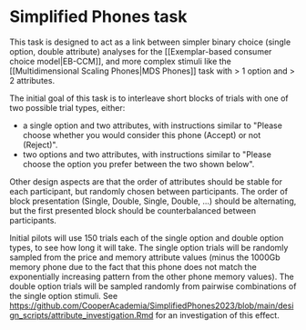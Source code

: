 # Simplified Phones task

This task is designed to act as a link between simpler binary choice (single option, double attribute) analyses for the [[Exemplar-based consumer choice model|EB-CCM]], and more complex stimuli like the [[Multidimensional Scaling Phones|MDS Phones]] task with > 1 option and > 2 attributes.

The initial goal of this task is to interleave short blocks of trials with one of two possible trial types, either:
- a single option and two attributes, with instructions similar to "Please choose whether you would consider this phone (Accept) or not (Reject)".
- two options and two attributes, with instructions similar to "Please choose the option you prefer between the two shown below".

Other design aspects are that the order of attributes should be stable for each participant, but randomly chosen between participants. The order of block presentation (Single, Double, Single, Double, ...) should be alternating, but the first presented block should be counterbalanced between participants.

Initial pilots will use 150 trials each of the single option and double option types, to see how long it will take. The single option trials will be randomly sampled from the price and memory attribute values (minus the 1000Gb memory phone due to the fact that this phone does not match the exponentially increasing pattern from the other phone memory values). The double option trials will be sampled randomly from pairwise combinations of the single option stimuli. See https://github.com/CooperAcademia/SimplifiedPhones2023/blob/main/design_scripts/attribute_investigation.Rmd for an investigation of this effect.